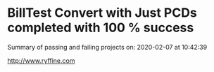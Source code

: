 # BillTest Convert with Just PCDs completed with 100 % success

Summary of passing and failing projects on: 2020-02-07 at 10:42:39

http://www.ryffine.com
